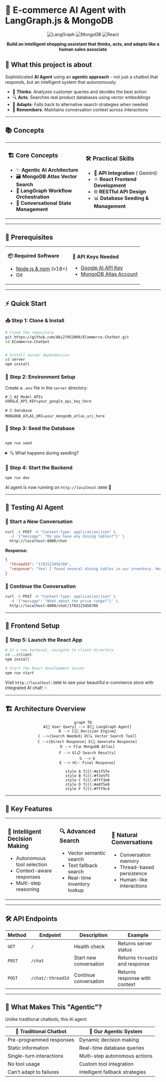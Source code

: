 # 🛒 E-commerce AI Agent with LangGraph.js & MongoDB

<div align="center">

![LangGraph](https://img.shields.io/badge/LangGraph-JS-green?style=for-the-badge)
![MongoDB](https://img.shields.io/badge/MongoDB-Atlas-green?style=for-the-badge&logo=mongodb)
![React](https://img.shields.io/badge/React-Frontend-blue?style=for-the-badge&logo=react)

**Build an intelligent shopping assistant that thinks, acts, and adapts like a human sales associate**

</div>

## 🎯 What this project is about

Sophisticated **AI Agent** using an **agentic approach** - not just a chatbot that responds, but an intelligent system that autonomously:

- 🧠 **Thinks**: Analyzes customer queries and decides the best action
- 🔍 **Acts**: Searches real product databases using vector embeddings
- 🔄 **Adapts**: Falls back to alternative search strategies when needed
- 💭 **Remembers**: Maintains conversation context across interactions

---

## 📚 Concepts

<table>
<tr>
<td width="50%">

### 🏗️ **Core Concepts**

- ✨ **Agentic AI Architecture**
- 🗃️ **MongoDB Atlas Vector Search**
- 🌊 **LangGraph Workflow Orchestration**
- 💬 **Conversational State Management**

</td>
<td width="50%">

### 🛠️ **Practical Skills**

- 🔗 **API Integration** ( Gemini)
- ⚛️ **React Frontend Development**
- 🌐 **RESTful API Design**
- 📊 **Database Seeding & Management**

</td>
</tr>
</table>

---

## 🚀 Prerequisites

<table>
<tr>
<td>

**📦 Required Software**

- [Node.js & npm](https://nodejs.org/) (v18+)
- Git

</td>
<td>

**🔑 API Keys Needed**

- [Google AI API Key](https://aistudio.google.com/app/apikey)
- [MongoDB Atlas Account](https://www.mongodb.com/cloud/atlas)

</td>
</tr>
</table>

---

## ⚡ Quick Start

### 📥 **Step 1: Clone & Install**

```bash
# Clone the repository
git https://github.com/Abi27052000/ECommerce-Chatbot.git
cd ECommerce-Chatbot


# Install server dependencies
cd server
npm install
```

### 🔧 **Step 2: Environment Setup**

Create a `.env` file in the `server` directory:

```env
# 🤖 AI Model APIs
GOOGLE_API_KEY=your_google_api_key_here

# 🗄️ Database
MONGODB_ATLAS_URI=your_mongodb_atlas_uri_here
```

### 🌱 **Step 3: Seed the Database**

```bash

npm run seed
```

<details>
<summary>🔍 What happens during seeding?</summary>

- 📝 **Creates searchable summaries** for each item
- 🔢 **Generates vector embeddings** using Gemini
- 💾 **Stores everything** in MongoDB Atlas

</details>

### 🚀 **Step 4: Start the Backend**

```bash
npm run dev
```

AI agent is now running on `http://localhost:8000` 🎉

---

## 🧪 Testing AI Agent

### 💬 **Start a New Conversation**

```bash
curl -X POST -H "Content-Type: application/json" \
  -d '{"message": "Do you have any dining tables?"}' \
  http://localhost:8000/chat
```

**Response:**

```json
{
  "threadId": "1703123456789",
  "response": "Yes! I found several dining tables in our inventory. Here's what we have available..."
}
```

### 🔄 **Continue the Conversation**

```bash
curl -X POST -H "Content-Type: application/json" \
  -d '{"message": "What about the price range?"}' \
  http://localhost:8000/chat/1703123456789
```

---

## 🎨 Frontend Setup

### 📱 **Step 5: Launch the React App**

```bash
# In a new terminal, navigate to client directory
cd ../client
npm install

# Start the React development server
npm run start
```

Visit `http://localhost:3000` to see your beautiful e-commerce store with integrated AI chat! ✨

---

## 🏗️ Architecture Overview

<div align="center">

```mermaid
graph TD
    A[👤 User Query] --> B[🤖 LangGraph Agent]
    B --> C{🧠 Decision Engine}
    C -->|Search Needed| D[🔍 Vector Search Tool]
    C -->|Direct Response| E[💬 Generate Response]
    D --> F[📊 MongoDB Atlas]
    F --> G[📋 Search Results]
    G --> E
    E --> H[✅ Final Response]

    style A fill:#e1f5fe
    style B fill:#f3e5f5
    style C fill:#fff3e0
    style D fill:#e8f5e8
    style F fill:#fff9c4
```

</div>

---

## 🌟 Key Features

<table>
<tr>
<td width="33%">

### 🧠 **Intelligent Decision Making**

- Autonomous tool selection
- Context-aware responses
- Multi-step reasoning

</td>
<td width="33%">

### 🔍 **Advanced Search**

- Vector semantic search
- Text fallback search
- Real-time inventory lookup

</td>
<td width="33%">

### 💬 **Natural Conversations**

- Conversation memory
- Thread-based persistence
- Human-like interactions

</td>
</tr>
</table>

---

## 🛠️ API Endpoints

| Method | Endpoint          | Description            | Example                         |
| ------ | ----------------- | ---------------------- | ------------------------------- |
| `GET`  | `/`               | Health check           | Returns server status           |
| `POST` | `/chat`           | Start new conversation | Returns `threadId` and response |
| `POST` | `/chat/:threadId` | Continue conversation  | Returns response with context   |

---

## 🎯 What Makes This "Agentic"?

Unlike traditional chatbots, this AI agent:

| 🤖 **Traditional Chatbot** | 🧠 **Our Agentic System**       |
| -------------------------- | ------------------------------- |
| Pre-programmed responses   | Dynamic decision making         |
| Static information         | Real-time database queries      |
| Single-turn interactions   | Multi-step autonomous actions   |
| No tool usage              | Custom tool integration         |
| Can't adapt to failures    | Intelligent fallback strategies |
